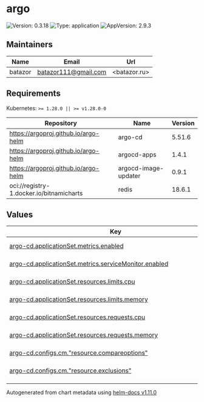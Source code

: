 # argo

![Version: 0.3.18](https://img.shields.io/badge/Version-0.3.18-informational?style=flat-square) ![Type: application](https://img.shields.io/badge/Type-application-informational?style=flat-square) ![AppVersion: 2.9.3](https://img.shields.io/badge/AppVersion-2.9.3-informational?style=flat-square)

## Maintainers

| Name | Email | Url |
| ---- | ------ | --- |
| batazor | <batazor111@gmail.com> | <batazor.ru> |

## Requirements

Kubernetes: `>= 1.28.0 || >= v1.28.0-0`

| Repository | Name | Version |
|------------|------|---------|
| https://argoproj.github.io/argo-helm | argo-cd | 5.51.6 |
| https://argoproj.github.io/argo-helm | argocd-apps | 1.4.1 |
| https://argoproj.github.io/argo-helm | argocd-image-updater | 0.9.1 |
| oci://registry-1.docker.io/bitnamicharts | redis | 18.6.1 |

## Values

<table height="400px" >
	<thead>
		<th>Key</th>
		<th>Type</th>
		<th>Default</th>
		<th>Description</th>
	</thead>
	<tbody>
		<tr>
			<td id="argo-cd--applicationSet--metrics--enabled"><a href="./values.yaml#L275">argo-cd.applicationSet.metrics.enabled</a></td>
			<td>
bool
</td>
			<td>
				<div style="max-width: 300px;">
<pre lang="json">
true
</pre>
</div>
			</td>
			<td></td>
		</tr>
		<tr>
			<td id="argo-cd--applicationSet--metrics--serviceMonitor--enabled"><a href="./values.yaml#L277">argo-cd.applicationSet.metrics.serviceMonitor.enabled</a></td>
			<td>
bool
</td>
			<td>
				<div style="max-width: 300px;">
<pre lang="json">
true
</pre>
</div>
			</td>
			<td></td>
		</tr>
		<tr>
			<td id="argo-cd--applicationSet--resources--limits--cpu"><a href="./values.yaml#L268">argo-cd.applicationSet.resources.limits.cpu</a></td>
			<td>
string
</td>
			<td>
				<div style="max-width: 300px;">
<pre lang="json">
"300m"
</pre>
</div>
			</td>
			<td></td>
		</tr>
		<tr>
			<td id="argo-cd--applicationSet--resources--limits--memory"><a href="./values.yaml#L269">argo-cd.applicationSet.resources.limits.memory</a></td>
			<td>
string
</td>
			<td>
				<div style="max-width: 300px;">
<pre lang="json">
"512Mi"
</pre>
</div>
			</td>
			<td></td>
		</tr>
		<tr>
			<td id="argo-cd--applicationSet--resources--requests--cpu"><a href="./values.yaml#L271">argo-cd.applicationSet.resources.requests.cpu</a></td>
			<td>
string
</td>
			<td>
				<div style="max-width: 300px;">
<pre lang="json">
"150m"
</pre>
</div>
			</td>
			<td></td>
		</tr>
		<tr>
			<td id="argo-cd--applicationSet--resources--requests--memory"><a href="./values.yaml#L272">argo-cd.applicationSet.resources.requests.memory</a></td>
			<td>
string
</td>
			<td>
				<div style="max-width: 300px;">
<pre lang="json">
"128Mi"
</pre>
</div>
			</td>
			<td></td>
		</tr>
		<tr>
			<td id="argo-cd--configs--cm--"resource--compareoptions""><a href="./values.yaml#L282">argo-cd.configs.cm."resource.compareoptions"</a></td>
			<td>
string
</td>
			<td>
				<div style="max-width: 300px;">
<pre lang="json">
"# disables status field diffing in specified resource types\n# ignoreAggregatedRoles: true\n"
</pre>
</div>
			</td>
			<td></td>
		</tr>
		<tr>
			<td id="argo-cd--configs--cm--"resource--exclusions""><a href="./values.yaml#L286">argo-cd.configs.cm."resource.exclusions"</a></td>
			<td>
string
</td>
			<td>
				<div style="max-width: 300px;">
<pre lang="json">
"- apiGroups:\n    - cilium.io\n  kinds:\n    - CiliumIdentity\n  clusters:\n    - \"*\"\n"
</pre>
</div>
			</td>
			<td></td>
		</tr>
		<tr>
			<td id="argo-cd--configs--params--"otlp--address""><a href="./values.yaml#L301">argo-cd.configs.params."otlp.address"</a></td>
			<td>
string
</td>
			<td>
				<div style="max-width: 300px;">
<pre lang="json">
"grafana-tempo.grafana:4317"
</pre>
</div>
			</td>
			<td></td>
		</tr>
		<tr>
			<td id="argo-cd--configs--repositories--shortlink--name"><a href="./values.yaml#L297">argo-cd.configs.repositories.shortlink.name</a></td>
			<td>
string
</td>
			<td>
				<div style="max-width: 300px;">
<pre lang="json">
"shortlink"
</pre>
</div>
			</td>
			<td></td>
		</tr>
		<tr>
			<td id="argo-cd--configs--repositories--shortlink--type"><a href="./values.yaml#L298">argo-cd.configs.repositories.shortlink.type</a></td>
			<td>
string
</td>
			<td>
				<div style="max-width: 300px;">
<pre lang="json">
"git"
</pre>
</div>
			</td>
			<td></td>
		</tr>
		<tr>
			<td id="argo-cd--configs--repositories--shortlink--url"><a href="./values.yaml#L296">argo-cd.configs.repositories.shortlink.url</a></td>
			<td>
string
</td>
			<td>
				<div style="max-width: 300px;">
<pre lang="json">
"https://github.com/shortlink-org/shortlink"
</pre>
</div>
			</td>
			<td></td>
		</tr>
		<tr>
			<td id="argo-cd--controller--metrics--applicationLabels--enabled"><a href="./values.yaml#L33">argo-cd.controller.metrics.applicationLabels.enabled</a></td>
			<td>
bool
</td>
			<td>
				<div style="max-width: 300px;">
<pre lang="json">
true
</pre>
</div>
			</td>
			<td></td>
		</tr>
		<tr>
			<td id="argo-cd--controller--metrics--enabled"><a href="./values.yaml#L31">argo-cd.controller.metrics.enabled</a></td>
			<td>
bool
</td>
			<td>
				<div style="max-width: 300px;">
<pre lang="json">
true
</pre>
</div>
			</td>
			<td></td>
		</tr>
		<tr>
			<td id="argo-cd--controller--metrics--serviceMonitor--enabled"><a href="./values.yaml#L35">argo-cd.controller.metrics.serviceMonitor.enabled</a></td>
			<td>
bool
</td>
			<td>
				<div style="max-width: 300px;">
<pre lang="json">
true
</pre>
</div>
			</td>
			<td></td>
		</tr>
		<tr>
			<td id="argo-cd--controller--replicas"><a href="./values.yaml#L20">argo-cd.controller.replicas</a></td>
			<td>
int
</td>
			<td>
				<div style="max-width: 300px;">
<pre lang="json">
1
</pre>
</div>
			</td>
			<td></td>
		</tr>
		<tr>
			<td id="argo-cd--controller--resources--limits--cpu"><a href="./values.yaml#L24">argo-cd.controller.resources.limits.cpu</a></td>
			<td>
string
</td>
			<td>
				<div style="max-width: 300px;">
<pre lang="json">
"1000m"
</pre>
</div>
			</td>
			<td></td>
		</tr>
		<tr>
			<td id="argo-cd--controller--resources--limits--memory"><a href="./values.yaml#L25">argo-cd.controller.resources.limits.memory</a></td>
			<td>
string
</td>
			<td>
				<div style="max-width: 300px;">
<pre lang="json">
"2Gi"
</pre>
</div>
			</td>
			<td></td>
		</tr>
		<tr>
			<td id="argo-cd--controller--resources--requests--cpu"><a href="./values.yaml#L27">argo-cd.controller.resources.requests.cpu</a></td>
			<td>
string
</td>
			<td>
				<div style="max-width: 300px;">
<pre lang="json">
"500m"
</pre>
</div>
			</td>
			<td></td>
		</tr>
		<tr>
			<td id="argo-cd--controller--resources--requests--memory"><a href="./values.yaml#L28">argo-cd.controller.resources.requests.memory</a></td>
			<td>
string
</td>
			<td>
				<div style="max-width: 300px;">
<pre lang="json">
"1Gi"
</pre>
</div>
			</td>
			<td></td>
		</tr>
		<tr>
			<td id="argo-cd--controller--rules--enabled"><a href="./values.yaml#L38">argo-cd.controller.rules.enabled</a></td>
			<td>
bool
</td>
			<td>
				<div style="max-width: 300px;">
<pre lang="json">
true
</pre>
</div>
			</td>
			<td></td>
		</tr>
		<tr>
			<td id="argo-cd--controller--rules--spec[0]--alert"><a href="./values.yaml#L40">argo-cd.controller.rules.spec[0].alert</a></td>
			<td>
string
</td>
			<td>
				<div style="max-width: 300px;">
<pre lang="json">
"ArgoAppMissing"
</pre>
</div>
			</td>
			<td></td>
		</tr>
		<tr>
			<td id="argo-cd--controller--rules--spec[0]--annotations--description"><a href="./values.yaml#L48">argo-cd.controller.rules.spec[0].annotations.description</a></td>
			<td>
string
</td>
			<td>
				<div style="max-width: 300px;">
<pre lang="json">
"Argo CD has not reported any applications data for the past 15 minutes which means that it must be down or not functioning properly.  This needs to be resolved for this cloud to continue to maintain state.\n"
</pre>
</div>
			</td>
			<td></td>
		</tr>
		<tr>
			<td id="argo-cd--controller--rules--spec[0]--annotations--summary"><a href="./values.yaml#L47">argo-cd.controller.rules.spec[0].annotations.summary</a></td>
			<td>
string
</td>
			<td>
				<div style="max-width: 300px;">
<pre lang="json">
"[Argo CD] No reported applications"
</pre>
</div>
			</td>
			<td></td>
		</tr>
		<tr>
			<td id="argo-cd--controller--rules--spec[0]--expr"><a href="./values.yaml#L41">argo-cd.controller.rules.spec[0].expr</a></td>
			<td>
string
</td>
			<td>
				<div style="max-width: 300px;">
<pre lang="json">
"absent(argocd_app_info)\n"
</pre>
</div>
			</td>
			<td></td>
		</tr>
		<tr>
			<td id="argo-cd--controller--rules--spec[0]--for"><a href="./values.yaml#L43">argo-cd.controller.rules.spec[0].for</a></td>
			<td>
string
</td>
			<td>
				<div style="max-width: 300px;">
<pre lang="json">
"15m"
</pre>
</div>
			</td>
			<td></td>
		</tr>
		<tr>
			<td id="argo-cd--controller--rules--spec[0]--labels--severity"><a href="./values.yaml#L45">argo-cd.controller.rules.spec[0].labels.severity</a></td>
			<td>
string
</td>
			<td>
				<div style="max-width: 300px;">
<pre lang="json">
"critical"
</pre>
</div>
			</td>
			<td></td>
		</tr>
		<tr>
			<td id="argo-cd--controller--rules--spec[1]--alert"><a href="./values.yaml#L52">argo-cd.controller.rules.spec[1].alert</a></td>
			<td>
string
</td>
			<td>
				<div style="max-width: 300px;">
<pre lang="json">
"ArgoAppNotSynced"
</pre>
</div>
			</td>
			<td></td>
		</tr>
		<tr>
			<td id="argo-cd--controller--rules--spec[1]--annotations--description"><a href="./values.yaml#L60">argo-cd.controller.rules.spec[1].annotations.description</a></td>
			<td>
string
</td>
			<td>
				<div style="max-width: 300px;">
<pre lang="json">
"The application [{{`{{$labels.name}}`}} has not been synchronized for over\n 12 hours which means that the state of this cloud has drifted away from the\n state inside Git.\n"
</pre>
</div>
			</td>
			<td></td>
		</tr>
		<tr>
			<td id="argo-cd--controller--rules--spec[1]--annotations--summary"><a href="./values.yaml#L59">argo-cd.controller.rules.spec[1].annotations.summary</a></td>
			<td>
string
</td>
			<td>
				<div style="max-width: 300px;">
<pre lang="json">
"[{{`{{$labels.name}}`}}] Application not synchronized"
</pre>
</div>
			</td>
			<td></td>
		</tr>
		<tr>
			<td id="argo-cd--controller--rules--spec[1]--expr"><a href="./values.yaml#L53">argo-cd.controller.rules.spec[1].expr</a></td>
			<td>
string
</td>
			<td>
				<div style="max-width: 300px;">
<pre lang="json">
"argocd_app_info{sync_status!=\"Synced\"} == 1\n"
</pre>
</div>
			</td>
			<td></td>
		</tr>
		<tr>
			<td id="argo-cd--controller--rules--spec[1]--for"><a href="./values.yaml#L55">argo-cd.controller.rules.spec[1].for</a></td>
			<td>
string
</td>
			<td>
				<div style="max-width: 300px;">
<pre lang="json">
"12h"
</pre>
</div>
			</td>
			<td></td>
		</tr>
		<tr>
			<td id="argo-cd--controller--rules--spec[1]--labels--severity"><a href="./values.yaml#L57">argo-cd.controller.rules.spec[1].labels.severity</a></td>
			<td>
string
</td>
			<td>
				<div style="max-width: 300px;">
<pre lang="json">
"warning"
</pre>
</div>
			</td>
			<td></td>
		</tr>
		<tr>
			<td id="argo-cd--dex--enabled"><a href="./values.yaml#L66">argo-cd.dex.enabled</a></td>
			<td>
bool
</td>
			<td>
				<div style="max-width: 300px;">
<pre lang="json">
true
</pre>
</div>
			</td>
			<td></td>
		</tr>
		<tr>
			<td id="argo-cd--dex--env[0]--name"><a href="./values.yaml#L72">argo-cd.dex.env[0].name</a></td>
			<td>
string
</td>
			<td>
				<div style="max-width: 300px;">
<pre lang="json">
"ARGO_WORKFLOWS_SSO_CLIENT_SECRET"
</pre>
</div>
			</td>
			<td></td>
		</tr>
		<tr>
			<td id="argo-cd--dex--env[0]--valueFrom--secretKeyRef--key"><a href="./values.yaml#L76">argo-cd.dex.env[0].valueFrom.secretKeyRef.key</a></td>
			<td>
string
</td>
			<td>
				<div style="max-width: 300px;">
<pre lang="json">
"client-secret"
</pre>
</div>
			</td>
			<td></td>
		</tr>
		<tr>
			<td id="argo-cd--dex--env[0]--valueFrom--secretKeyRef--name"><a href="./values.yaml#L75">argo-cd.dex.env[0].valueFrom.secretKeyRef.name</a></td>
			<td>
string
</td>
			<td>
				<div style="max-width: 300px;">
<pre lang="json">
"argo-workflows-sso"
</pre>
</div>
			</td>
			<td></td>
		</tr>
		<tr>
			<td id="argo-cd--dex--image--tag"><a href="./values.yaml#L69">argo-cd.dex.image.tag</a></td>
			<td>
string
</td>
			<td>
				<div style="max-width: 300px;">
<pre lang="json">
"latest-alpine"
</pre>
</div>
			</td>
			<td></td>
		</tr>
		<tr>
			<td id="argo-cd--dex--metrics--enabled"><a href="./values.yaml#L87">argo-cd.dex.metrics.enabled</a></td>
			<td>
bool
</td>
			<td>
				<div style="max-width: 300px;">
<pre lang="json">
true
</pre>
</div>
			</td>
			<td></td>
		</tr>
		<tr>
			<td id="argo-cd--dex--metrics--serviceMonitor--additionalLabels--release"><a href="./values.yaml#L91">argo-cd.dex.metrics.serviceMonitor.additionalLabels.release</a></td>
			<td>
string
</td>
			<td>
				<div style="max-width: 300px;">
<pre lang="json">
"prometheus-operator"
</pre>
</div>
			</td>
			<td></td>
		</tr>
		<tr>
			<td id="argo-cd--dex--metrics--serviceMonitor--enabled"><a href="./values.yaml#L89">argo-cd.dex.metrics.serviceMonitor.enabled</a></td>
			<td>
bool
</td>
			<td>
				<div style="max-width: 300px;">
<pre lang="json">
true
</pre>
</div>
			</td>
			<td></td>
		</tr>
		<tr>
			<td id="argo-cd--dex--resources--limits--cpu"><a href="./values.yaml#L80">argo-cd.dex.resources.limits.cpu</a></td>
			<td>
string
</td>
			<td>
				<div style="max-width: 300px;">
<pre lang="json">
"300m"
</pre>
</div>
			</td>
			<td></td>
		</tr>
		<tr>
			<td id="argo-cd--dex--resources--limits--memory"><a href="./values.yaml#L81">argo-cd.dex.resources.limits.memory</a></td>
			<td>
string
</td>
			<td>
				<div style="max-width: 300px;">
<pre lang="json">
"128Mi"
</pre>
</div>
			</td>
			<td></td>
		</tr>
		<tr>
			<td id="argo-cd--dex--resources--requests--cpu"><a href="./values.yaml#L83">argo-cd.dex.resources.requests.cpu</a></td>
			<td>
string
</td>
			<td>
				<div style="max-width: 300px;">
<pre lang="json">
"15m"
</pre>
</div>
			</td>
			<td></td>
		</tr>
		<tr>
			<td id="argo-cd--dex--resources--requests--memory"><a href="./values.yaml#L84">argo-cd.dex.resources.requests.memory</a></td>
			<td>
string
</td>
			<td>
				<div style="max-width: 300px;">
<pre lang="json">
"32Mi"
</pre>
</div>
			</td>
			<td></td>
		</tr>
		<tr>
			<td id="argo-cd--enabled"><a href="./values.yaml#L7">argo-cd.enabled</a></td>
			<td>
bool
</td>
			<td>
				<div style="max-width: 300px;">
<pre lang="json">
true
</pre>
</div>
			</td>
			<td></td>
		</tr>
		<tr>
			<td id="argo-cd--externalRedis--host"><a href="./values.yaml#L97">argo-cd.externalRedis.host</a></td>
			<td>
string
</td>
			<td>
				<div style="max-width: 300px;">
<pre lang="json">
"redis-master.argocd"
</pre>
</div>
			</td>
			<td></td>
		</tr>
		<tr>
			<td id="argo-cd--fullnameOverride"><a href="./values.yaml#L9">argo-cd.fullnameOverride</a></td>
			<td>
string
</td>
			<td>
				<div style="max-width: 300px;">
<pre lang="json">
"argocd"
</pre>
</div>
			</td>
			<td></td>
		</tr>
		<tr>
			<td id="argo-cd--global--image--tag"><a href="./values.yaml#L13">argo-cd.global.image.tag</a></td>
			<td>
string
</td>
			<td>
				<div style="max-width: 300px;">
<pre lang="json">
"v2.10.0-rc1"
</pre>
</div>
			</td>
			<td></td>
		</tr>
		<tr>
			<td id="argo-cd--global--logging--format"><a href="./values.yaml#L16">argo-cd.global.logging.format</a></td>
			<td>
string
</td>
			<td>
				<div style="max-width: 300px;">
<pre lang="json">
"json"
</pre>
</div>
			</td>
			<td></td>
		</tr>
		<tr>
			<td id="argo-cd--global--logging--level"><a href="./values.yaml#L17">argo-cd.global.logging.level</a></td>
			<td>
string
</td>
			<td>
				<div style="max-width: 300px;">
<pre lang="json">
"warn"
</pre>
</div>
			</td>
			<td></td>
		</tr>
		<tr>
			<td id="argo-cd--notifications--metrics--enabled"><a href="./values.yaml#L313">argo-cd.notifications.metrics.enabled</a></td>
			<td>
bool
</td>
			<td>
				<div style="max-width: 300px;">
<pre lang="json">
true
</pre>
</div>
			</td>
			<td></td>
		</tr>
		<tr>
			<td id="argo-cd--notifications--metrics--serviceMonitor--enabled"><a href="./values.yaml#L315">argo-cd.notifications.metrics.serviceMonitor.enabled</a></td>
			<td>
bool
</td>
			<td>
				<div style="max-width: 300px;">
<pre lang="json">
true
</pre>
</div>
			</td>
			<td></td>
		</tr>
		<tr>
			<td id="argo-cd--notifications--resources--limits--cpu"><a href="./values.yaml#L306">argo-cd.notifications.resources.limits.cpu</a></td>
			<td>
string
</td>
			<td>
				<div style="max-width: 300px;">
<pre lang="json">
"300m"
</pre>
</div>
			</td>
			<td></td>
		</tr>
		<tr>
			<td id="argo-cd--notifications--resources--limits--memory"><a href="./values.yaml#L307">argo-cd.notifications.resources.limits.memory</a></td>
			<td>
string
</td>
			<td>
				<div style="max-width: 300px;">
<pre lang="json">
"256Mi"
</pre>
</div>
			</td>
			<td></td>
		</tr>
		<tr>
			<td id="argo-cd--notifications--resources--requests--cpu"><a href="./values.yaml#L309">argo-cd.notifications.resources.requests.cpu</a></td>
			<td>
string
</td>
			<td>
				<div style="max-width: 300px;">
<pre lang="json">
"15m"
</pre>
</div>
			</td>
			<td></td>
		</tr>
		<tr>
			<td id="argo-cd--notifications--resources--requests--memory"><a href="./values.yaml#L310">argo-cd.notifications.resources.requests.memory</a></td>
			<td>
string
</td>
			<td>
				<div style="max-width: 300px;">
<pre lang="json">
"64Mi"
</pre>
</div>
			</td>
			<td></td>
		</tr>
		<tr>
			<td id="argo-cd--redis--enabled"><a href="./values.yaml#L94">argo-cd.redis.enabled</a></td>
			<td>
bool
</td>
			<td>
				<div style="max-width: 300px;">
<pre lang="json">
false
</pre>
</div>
			</td>
			<td></td>
		</tr>
		<tr>
			<td id="argo-cd--repoServer--env[0]--name"><a href="./values.yaml#L183">argo-cd.repoServer.env[0].name</a></td>
			<td>
string
</td>
			<td>
				<div style="max-width: 300px;">
<pre lang="json">
"HELM_PLUGINS"
</pre>
</div>
			</td>
			<td></td>
		</tr>
		<tr>
			<td id="argo-cd--repoServer--env[0]--value"><a href="./values.yaml#L184">argo-cd.repoServer.env[0].value</a></td>
			<td>
string
</td>
			<td>
				<div style="max-width: 300px;">
<pre lang="json">
"/custom-tools/helm-plugins/"
</pre>
</div>
			</td>
			<td></td>
		</tr>
		<tr>
			<td id="argo-cd--repoServer--env[1]--name"><a href="./values.yaml#L185">argo-cd.repoServer.env[1].name</a></td>
			<td>
string
</td>
			<td>
				<div style="max-width: 300px;">
<pre lang="json">
"HELM_SECRETS_SOPS_PATH"
</pre>
</div>
			</td>
			<td></td>
		</tr>
		<tr>
			<td id="argo-cd--repoServer--env[1]--value"><a href="./values.yaml#L186">argo-cd.repoServer.env[1].value</a></td>
			<td>
string
</td>
			<td>
				<div style="max-width: 300px;">
<pre lang="json">
"/custom-tools/sops"
</pre>
</div>
			</td>
			<td></td>
		</tr>
		<tr>
			<td id="argo-cd--repoServer--env[2]--name"><a href="./values.yaml#L187">argo-cd.repoServer.env[2].name</a></td>
			<td>
string
</td>
			<td>
				<div style="max-width: 300px;">
<pre lang="json">
"HELM_SECRETS_VALS_PATH"
</pre>
</div>
			</td>
			<td></td>
		</tr>
		<tr>
			<td id="argo-cd--repoServer--env[2]--value"><a href="./values.yaml#L188">argo-cd.repoServer.env[2].value</a></td>
			<td>
string
</td>
			<td>
				<div style="max-width: 300px;">
<pre lang="json">
"/custom-tools/vals"
</pre>
</div>
			</td>
			<td></td>
		</tr>
		<tr>
			<td id="argo-cd--repoServer--env[3]--name"><a href="./values.yaml#L189">argo-cd.repoServer.env[3].name</a></td>
			<td>
string
</td>
			<td>
				<div style="max-width: 300px;">
<pre lang="json">
"HELM_SECRETS_KUBECTL_PATH"
</pre>
</div>
			</td>
			<td></td>
		</tr>
		<tr>
			<td id="argo-cd--repoServer--env[3]--value"><a href="./values.yaml#L190">argo-cd.repoServer.env[3].value</a></td>
			<td>
string
</td>
			<td>
				<div style="max-width: 300px;">
<pre lang="json">
"/custom-tools/kubectl"
</pre>
</div>
			</td>
			<td></td>
		</tr>
		<tr>
			<td id="argo-cd--repoServer--env[4]--name"><a href="./values.yaml#L191">argo-cd.repoServer.env[4].name</a></td>
			<td>
string
</td>
			<td>
				<div style="max-width: 300px;">
<pre lang="json">
"HELM_SECRETS_CURL_PATH"
</pre>
</div>
			</td>
			<td></td>
		</tr>
		<tr>
			<td id="argo-cd--repoServer--env[4]--value"><a href="./values.yaml#L192">argo-cd.repoServer.env[4].value</a></td>
			<td>
string
</td>
			<td>
				<div style="max-width: 300px;">
<pre lang="json">
"/custom-tools/curl"
</pre>
</div>
			</td>
			<td></td>
		</tr>
		<tr>
			<td id="argo-cd--repoServer--env[5]--name"><a href="./values.yaml#L194">argo-cd.repoServer.env[5].name</a></td>
			<td>
string
</td>
			<td>
				<div style="max-width: 300px;">
<pre lang="json">
"HELM_SECRETS_VALUES_ALLOW_SYMLINKS"
</pre>
</div>
			</td>
			<td></td>
		</tr>
		<tr>
			<td id="argo-cd--repoServer--env[5]--value"><a href="./values.yaml#L195">argo-cd.repoServer.env[5].value</a></td>
			<td>
string
</td>
			<td>
				<div style="max-width: 300px;">
<pre lang="json">
"false"
</pre>
</div>
			</td>
			<td></td>
		</tr>
		<tr>
			<td id="argo-cd--repoServer--env[6]--name"><a href="./values.yaml#L196">argo-cd.repoServer.env[6].name</a></td>
			<td>
string
</td>
			<td>
				<div style="max-width: 300px;">
<pre lang="json">
"HELM_SECRETS_VALUES_ALLOW_ABSOLUTE_PATH"
</pre>
</div>
			</td>
			<td></td>
		</tr>
		<tr>
			<td id="argo-cd--repoServer--env[6]--value"><a href="./values.yaml#L197">argo-cd.repoServer.env[6].value</a></td>
			<td>
string
</td>
			<td>
				<div style="max-width: 300px;">
<pre lang="json">
"false"
</pre>
</div>
			</td>
			<td></td>
		</tr>
		<tr>
			<td id="argo-cd--repoServer--env[7]--name"><a href="./values.yaml#L198">argo-cd.repoServer.env[7].name</a></td>
			<td>
string
</td>
			<td>
				<div style="max-width: 300px;">
<pre lang="json">
"HELM_SECRETS_VALUES_ALLOW_PATH_TRAVERSAL"
</pre>
</div>
			</td>
			<td></td>
		</tr>
		<tr>
			<td id="argo-cd--repoServer--env[7]--value"><a href="./values.yaml#L199">argo-cd.repoServer.env[7].value</a></td>
			<td>
string
</td>
			<td>
				<div style="max-width: 300px;">
<pre lang="json">
"false"
</pre>
</div>
			</td>
			<td></td>
		</tr>
		<tr>
			<td id="argo-cd--repoServer--initContainers[0]--args[0]"><a href="./values.yaml#L248">argo-cd.repoServer.initContainers[0].args[0]</a></td>
			<td>
string
</td>
			<td>
				<div style="max-width: 300px;">
<pre lang="json">
"mkdir -p /custom-tools/helm-plugins\nwget -qO- https://github.com/jkroepke/helm-secrets/releases/download/v${HELM_SECRETS_VERSION}/helm-secrets.tar.gz | tar -C /custom-tools/helm-plugins -xzf-;\n\nwget -qO /custom-tools/sops https://github.com/mozilla/sops/releases/download/v${SOPS_VERSION}/sops-v${SOPS_VERSION}.linux.amd64\nwget -qO /custom-tools/kubectl https://dl.k8s.io/release/v${KUBECTL_VERSION}/bin/linux/amd64/kubectl\n\nwget -qO- https://github.com/variantdev/vals/releases/download/v${VALS_VERSION}/vals_${VALS_VERSION}_linux_amd64.tar.gz | tar -xzf- -C /custom-tools/ vals;\n\n# helm secrets wrapper mode installation (optional)\n# RUN printf '#!/usr/bin/env sh\\nexec %s secrets \"$@\"' \"${HELM_SECRETS_HELM_PATH}\" \u003e\"/usr/local/sbin/helm\" \u0026\u0026 chmod +x \"/custom-tools/helm\"\n\nchmod +x /custom-tools/*\n"
</pre>
</div>
			</td>
			<td></td>
		</tr>
		<tr>
			<td id="argo-cd--repoServer--initContainers[0]--command[0]"><a href="./values.yaml#L237">argo-cd.repoServer.initContainers[0].command[0]</a></td>
			<td>
string
</td>
			<td>
				<div style="max-width: 300px;">
<pre lang="json">
"sh"
</pre>
</div>
			</td>
			<td></td>
		</tr>
		<tr>
			<td id="argo-cd--repoServer--initContainers[0]--command[1]"><a href="./values.yaml#L237">argo-cd.repoServer.initContainers[0].command[1]</a></td>
			<td>
string
</td>
			<td>
				<div style="max-width: 300px;">
<pre lang="json">
"-ec"
</pre>
</div>
			</td>
			<td></td>
		</tr>
		<tr>
			<td id="argo-cd--repoServer--initContainers[0]--env[0]--name"><a href="./values.yaml#L239">argo-cd.repoServer.initContainers[0].env[0].name</a></td>
			<td>
string
</td>
			<td>
				<div style="max-width: 300px;">
<pre lang="json">
"HELM_SECRETS_VERSION"
</pre>
</div>
			</td>
			<td></td>
		</tr>
		<tr>
			<td id="argo-cd--repoServer--initContainers[0]--env[0]--value"><a href="./values.yaml#L240">argo-cd.repoServer.initContainers[0].env[0].value</a></td>
			<td>
string
</td>
			<td>
				<div style="max-width: 300px;">
<pre lang="json">
"4.5.1"
</pre>
</div>
			</td>
			<td></td>
		</tr>
		<tr>
			<td id="argo-cd--repoServer--initContainers[0]--env[1]--name"><a href="./values.yaml#L241">argo-cd.repoServer.initContainers[0].env[1].name</a></td>
			<td>
string
</td>
			<td>
				<div style="max-width: 300px;">
<pre lang="json">
"KUBECTL_VERSION"
</pre>
</div>
			</td>
			<td></td>
		</tr>
		<tr>
			<td id="argo-cd--repoServer--initContainers[0]--env[1]--value"><a href="./values.yaml#L242">argo-cd.repoServer.initContainers[0].env[1].value</a></td>
			<td>
string
</td>
			<td>
				<div style="max-width: 300px;">
<pre lang="json">
"1.29.0"
</pre>
</div>
			</td>
			<td></td>
		</tr>
		<tr>
			<td id="argo-cd--repoServer--initContainers[0]--env[2]--name"><a href="./values.yaml#L243">argo-cd.repoServer.initContainers[0].env[2].name</a></td>
			<td>
string
</td>
			<td>
				<div style="max-width: 300px;">
<pre lang="json">
"VALS_VERSION"
</pre>
</div>
			</td>
			<td></td>
		</tr>
		<tr>
			<td id="argo-cd--repoServer--initContainers[0]--env[2]--value"><a href="./values.yaml#L244">argo-cd.repoServer.initContainers[0].env[2].value</a></td>
			<td>
string
</td>
			<td>
				<div style="max-width: 300px;">
<pre lang="json">
"0.30.0"
</pre>
</div>
			</td>
			<td></td>
		</tr>
		<tr>
			<td id="argo-cd--repoServer--initContainers[0]--env[3]--name"><a href="./values.yaml#L245">argo-cd.repoServer.initContainers[0].env[3].name</a></td>
			<td>
string
</td>
			<td>
				<div style="max-width: 300px;">
<pre lang="json">
"SOPS_VERSION"
</pre>
</div>
			</td>
			<td></td>
		</tr>
		<tr>
			<td id="argo-cd--repoServer--initContainers[0]--env[3]--value"><a href="./values.yaml#L246">argo-cd.repoServer.initContainers[0].env[3].value</a></td>
			<td>
string
</td>
			<td>
				<div style="max-width: 300px;">
<pre lang="json">
"3.8.1"
</pre>
</div>
			</td>
			<td></td>
		</tr>
		<tr>
			<td id="argo-cd--repoServer--initContainers[0]--image"><a href="./values.yaml#L236">argo-cd.repoServer.initContainers[0].image</a></td>
			<td>
string
</td>
			<td>
				<div style="max-width: 300px;">
<pre lang="json">
"alpine:latest"
</pre>
</div>
			</td>
			<td></td>
		</tr>
		<tr>
			<td id="argo-cd--repoServer--initContainers[0]--name"><a href="./values.yaml#L235">argo-cd.repoServer.initContainers[0].name</a></td>
			<td>
string
</td>
			<td>
				<div style="max-width: 300px;">
<pre lang="json">
"download-tools"
</pre>
</div>
			</td>
			<td></td>
		</tr>
		<tr>
			<td id="argo-cd--repoServer--initContainers[0]--volumeMounts[0]--mountPath"><a href="./values.yaml#L262">argo-cd.repoServer.initContainers[0].volumeMounts[0].mountPath</a></td>
			<td>
string
</td>
			<td>
				<div style="max-width: 300px;">
<pre lang="json">
"/custom-tools"
</pre>
</div>
			</td>
			<td></td>
		</tr>
		<tr>
			<td id="argo-cd--repoServer--initContainers[0]--volumeMounts[0]--name"><a href="./values.yaml#L263">argo-cd.repoServer.initContainers[0].volumeMounts[0].name</a></td>
			<td>
string
</td>
			<td>
				<div style="max-width: 300px;">
<pre lang="json">
"custom-tools"
</pre>
</div>
			</td>
			<td></td>
		</tr>
		<tr>
			<td id="argo-cd--repoServer--metrics--enabled"><a href="./values.yaml#L205">argo-cd.repoServer.metrics.enabled</a></td>
			<td>
bool
</td>
			<td>
				<div style="max-width: 300px;">
<pre lang="json">
true
</pre>
</div>
			</td>
			<td></td>
		</tr>
		<tr>
			<td id="argo-cd--repoServer--metrics--serviceMonitor--enabled"><a href="./values.yaml#L207">argo-cd.repoServer.metrics.serviceMonitor.enabled</a></td>
			<td>
bool
</td>
			<td>
				<div style="max-width: 300px;">
<pre lang="json">
true
</pre>
</div>
			</td>
			<td></td>
		</tr>
		<tr>
			<td id="argo-cd--repoServer--rbac[0]--apiGroups[0]"><a href="./values.yaml#L170">argo-cd.repoServer.rbac[0].apiGroups[0]</a></td>
			<td>
string
</td>
			<td>
				<div style="max-width: 300px;">
<pre lang="json">
""
</pre>
</div>
			</td>
			<td></td>
		</tr>
		<tr>
			<td id="argo-cd--repoServer--rbac[0]--resources[0]"><a href="./values.yaml#L172">argo-cd.repoServer.rbac[0].resources[0]</a></td>
			<td>
string
</td>
			<td>
				<div style="max-width: 300px;">
<pre lang="json">
"secrets"
</pre>
</div>
			</td>
			<td></td>
		</tr>
		<tr>
			<td id="argo-cd--repoServer--rbac[0]--verbs[0]"><a href="./values.yaml#L174">argo-cd.repoServer.rbac[0].verbs[0]</a></td>
			<td>
string
</td>
			<td>
				<div style="max-width: 300px;">
<pre lang="json">
"get"
</pre>
</div>
			</td>
			<td></td>
		</tr>
		<tr>
			<td id="argo-cd--repoServer--rbac[1]--apiGroups[0]"><a href="./values.yaml#L176">argo-cd.repoServer.rbac[1].apiGroups[0]</a></td>
			<td>
string
</td>
			<td>
				<div style="max-width: 300px;">
<pre lang="json">
""
</pre>
</div>
			</td>
			<td></td>
		</tr>
		<tr>
			<td id="argo-cd--repoServer--rbac[1]--resources[0]"><a href="./values.yaml#L178">argo-cd.repoServer.rbac[1].resources[0]</a></td>
			<td>
string
</td>
			<td>
				<div style="max-width: 300px;">
<pre lang="json">
"pods/exec"
</pre>
</div>
			</td>
			<td></td>
		</tr>
		<tr>
			<td id="argo-cd--repoServer--rbac[1]--verbs[0]"><a href="./values.yaml#L180">argo-cd.repoServer.rbac[1].verbs[0]</a></td>
			<td>
string
</td>
			<td>
				<div style="max-width: 300px;">
<pre lang="json">
"create"
</pre>
</div>
			</td>
			<td></td>
		</tr>
		<tr>
			<td id="argo-cd--repoServer--serviceAccount--create"><a href="./values.yaml#L165">argo-cd.repoServer.serviceAccount.create</a></td>
			<td>
bool
</td>
			<td>
				<div style="max-width: 300px;">
<pre lang="json">
true
</pre>
</div>
			</td>
			<td></td>
		</tr>
		<tr>
			<td id="argo-cd--repoServer--serviceAccount--name"><a href="./values.yaml#L166">argo-cd.repoServer.serviceAccount.name</a></td>
			<td>
string
</td>
			<td>
				<div style="max-width: 300px;">
<pre lang="json">
"argocd-repo-server"
</pre>
</div>
			</td>
			<td></td>
		</tr>
		<tr>
			<td id="argo-cd--repoServer--volumeMounts[0]--mountPath"><a href="./values.yaml#L217">argo-cd.repoServer.volumeMounts[0].mountPath</a></td>
			<td>
string
</td>
			<td>
				<div style="max-width: 300px;">
<pre lang="json">
"/custom-tools"
</pre>
</div>
			</td>
			<td></td>
		</tr>
		<tr>
			<td id="argo-cd--repoServer--volumeMounts[0]--name"><a href="./values.yaml#L218">argo-cd.repoServer.volumeMounts[0].name</a></td>
			<td>
string
</td>
			<td>
				<div style="max-width: 300px;">
<pre lang="json">
"custom-tools"
</pre>
</div>
			</td>
			<td></td>
		</tr>
		<tr>
			<td id="argo-cd--repoServer--volumeMounts[1]--mountPath"><a href="./values.yaml#L219">argo-cd.repoServer.volumeMounts[1].mountPath</a></td>
			<td>
string
</td>
			<td>
				<div style="max-width: 300px;">
<pre lang="json">
"/sops-gpg/"
</pre>
</div>
			</td>
			<td></td>
		</tr>
		<tr>
			<td id="argo-cd--repoServer--volumeMounts[1]--name"><a href="./values.yaml#L220">argo-cd.repoServer.volumeMounts[1].name</a></td>
			<td>
string
</td>
			<td>
				<div style="max-width: 300px;">
<pre lang="json">
"sops-gpg"
</pre>
</div>
			</td>
			<td></td>
		</tr>
		<tr>
			<td id="argo-cd--repoServer--volumes[0]--emptyDir"><a href="./values.yaml#L211">argo-cd.repoServer.volumes[0].emptyDir</a></td>
			<td>
object
</td>
			<td>
				<div style="max-width: 300px;">
<pre lang="json">
{}
</pre>
</div>
			</td>
			<td></td>
		</tr>
		<tr>
			<td id="argo-cd--repoServer--volumes[0]--name"><a href="./values.yaml#L210">argo-cd.repoServer.volumes[0].name</a></td>
			<td>
string
</td>
			<td>
				<div style="max-width: 300px;">
<pre lang="json">
"custom-tools"
</pre>
</div>
			</td>
			<td></td>
		</tr>
		<tr>
			<td id="argo-cd--repoServer--volumes[1]--name"><a href="./values.yaml#L212">argo-cd.repoServer.volumes[1].name</a></td>
			<td>
string
</td>
			<td>
				<div style="max-width: 300px;">
<pre lang="json">
"sops-gpg"
</pre>
</div>
			</td>
			<td></td>
		</tr>
		<tr>
			<td id="argo-cd--repoServer--volumes[1]--secret--secretName"><a href="./values.yaml#L214">argo-cd.repoServer.volumes[1].secret.secretName</a></td>
			<td>
string
</td>
			<td>
				<div style="max-width: 300px;">
<pre lang="json">
"sops-gpg"
</pre>
</div>
			</td>
			<td></td>
		</tr>
		<tr>
			<td id="argo-cd--server--config--"controller--diff--server--side""><a href="./values.yaml#L136">argo-cd.server.config."controller.diff.server.side"</a></td>
			<td>
string
</td>
			<td>
				<div style="max-width: 300px;">
<pre lang="json">
"true"
</pre>
</div>
			</td>
			<td></td>
		</tr>
		<tr>
			<td id="argo-cd--server--config--"exec--enabled""><a href="./values.yaml#L138">argo-cd.server.config."exec.enabled"</a></td>
			<td>
string
</td>
			<td>
				<div style="max-width: 300px;">
<pre lang="json">
"true"
</pre>
</div>
			</td>
			<td></td>
		</tr>
		<tr>
			<td id="argo-cd--server--config--"helm--valuesFileSchemes""><a href="./values.yaml#L140">argo-cd.server.config."helm.valuesFileSchemes"</a></td>
			<td>
string
</td>
			<td>
				<div style="max-width: 300px;">
<pre lang="json">
"secrets+gpg-import, secrets+gpg-import-kubernetes, secrets+age-import, secrets+age-import-kubernetes, secrets,secrets+literal, https"
</pre>
</div>
			</td>
			<td></td>
		</tr>
		<tr>
			<td id="argo-cd--server--config--"statusbadge--enabled""><a href="./values.yaml#L134">argo-cd.server.config."statusbadge.enabled"</a></td>
			<td>
string
</td>
			<td>
				<div style="max-width: 300px;">
<pre lang="json">
"true"
</pre>
</div>
			</td>
			<td></td>
		</tr>
		<tr>
			<td id="argo-cd--server--config--url"><a href="./values.yaml#L132">argo-cd.server.config.url</a></td>
			<td>
string
</td>
			<td>
				<div style="max-width: 300px;">
<pre lang="json">
"https://argo.shortlink.best"
</pre>
</div>
			</td>
			<td></td>
		</tr>
		<tr>
			<td id="argo-cd--server--configAnnotations"><a href="./values.yaml#L146">argo-cd.server.configAnnotations</a></td>
			<td>
object
</td>
			<td>
				<div style="max-width: 300px;">
<pre lang="json">
{}
</pre>
</div>
			</td>
			<td></td>
		</tr>
		<tr>
			<td id="argo-cd--server--extensions--enabled"><a href="./values.yaml#L161">argo-cd.server.extensions.enabled</a></td>
			<td>
bool
</td>
			<td>
				<div style="max-width: 300px;">
<pre lang="json">
true
</pre>
</div>
			</td>
			<td></td>
		</tr>
		<tr>
			<td id="argo-cd--server--ingress--annotations--"cert-manager--io/cluster-issuer""><a href="./values.yaml#L111">argo-cd.server.ingress.annotations."cert-manager.io/cluster-issuer"</a></td>
			<td>
string
</td>
			<td>
				<div style="max-width: 300px;">
<pre lang="json">
"cert-manager-production"
</pre>
</div>
			</td>
			<td></td>
		</tr>
		<tr>
			<td id="argo-cd--server--ingress--annotations--"nginx--ingress--kubernetes--io/backend-protocol""><a href="./values.yaml#L112">argo-cd.server.ingress.annotations."nginx.ingress.kubernetes.io/backend-protocol"</a></td>
			<td>
string
</td>
			<td>
				<div style="max-width: 300px;">
<pre lang="json">
"HTTPS"
</pre>
</div>
			</td>
			<td></td>
		</tr>
		<tr>
			<td id="argo-cd--server--ingress--annotations--"nginx--ingress--kubernetes--io/configuration-snippet""><a href="./values.yaml#L113">argo-cd.server.ingress.annotations."nginx.ingress.kubernetes.io/configuration-snippet"</a></td>
			<td>
string
</td>
			<td>
				<div style="max-width: 300px;">
<pre lang="json">
"proxy_ssl_server_name on;\nproxy_ssl_name $host;"
</pre>
</div>
			</td>
			<td></td>
		</tr>
		<tr>
			<td id="argo-cd--server--ingress--annotations--"nginx--ingress--kubernetes--io/enable-opentelemetry""><a href="./values.yaml#L119">argo-cd.server.ingress.annotations."nginx.ingress.kubernetes.io/enable-opentelemetry"</a></td>
			<td>
string
</td>
			<td>
				<div style="max-width: 300px;">
<pre lang="json">
"true"
</pre>
</div>
			</td>
			<td></td>
		</tr>
		<tr>
			<td id="argo-cd--server--ingress--annotations--"nginx--ingress--kubernetes--io/enable-owasp-core-rules""><a href="./values.yaml#L118">argo-cd.server.ingress.annotations."nginx.ingress.kubernetes.io/enable-owasp-core-rules"</a></td>
			<td>
string
</td>
			<td>
				<div style="max-width: 300px;">
<pre lang="json">
"true"
</pre>
</div>
			</td>
			<td></td>
		</tr>
		<tr>
			<td id="argo-cd--server--ingress--annotations--"nginx--ingress--kubernetes--io/secure-backends""><a href="./values.yaml#L117">argo-cd.server.ingress.annotations."nginx.ingress.kubernetes.io/secure-backends"</a></td>
			<td>
string
</td>
			<td>
				<div style="max-width: 300px;">
<pre lang="json">
"true"
</pre>
</div>
			</td>
			<td></td>
		</tr>
		<tr>
			<td id="argo-cd--server--ingress--annotations--"nginx--ingress--kubernetes--io/ssl-redirect""><a href="./values.yaml#L116">argo-cd.server.ingress.annotations."nginx.ingress.kubernetes.io/ssl-redirect"</a></td>
			<td>
string
</td>
			<td>
				<div style="max-width: 300px;">
<pre lang="json">
"true"
</pre>
</div>
			</td>
			<td></td>
		</tr>
		<tr>
			<td id="argo-cd--server--ingress--enabled"><a href="./values.yaml#L106">argo-cd.server.ingress.enabled</a></td>
			<td>
bool
</td>
			<td>
				<div style="max-width: 300px;">
<pre lang="json">
true
</pre>
</div>
			</td>
			<td></td>
		</tr>
		<tr>
			<td id="argo-cd--server--ingress--hosts[0]"><a href="./values.yaml#L122">argo-cd.server.ingress.hosts[0]</a></td>
			<td>
string
</td>
			<td>
				<div style="max-width: 300px;">
<pre lang="json">
"argo.shortlink.best"
</pre>
</div>
			</td>
			<td></td>
		</tr>
		<tr>
			<td id="argo-cd--server--ingress--https"><a href="./values.yaml#L129">argo-cd.server.ingress.https</a></td>
			<td>
bool
</td>
			<td>
				<div style="max-width: 300px;">
<pre lang="json">
true
</pre>
</div>
			</td>
			<td></td>
		</tr>
		<tr>
			<td id="argo-cd--server--ingress--ingressClassName"><a href="./values.yaml#L108">argo-cd.server.ingress.ingressClassName</a></td>
			<td>
string
</td>
			<td>
				<div style="max-width: 300px;">
<pre lang="json">
"nginx"
</pre>
</div>
			</td>
			<td></td>
		</tr>
		<tr>
			<td id="argo-cd--server--ingress--tls[0]--hosts[0]"><a href="./values.yaml#L127">argo-cd.server.ingress.tls[0].hosts[0]</a></td>
			<td>
string
</td>
			<td>
				<div style="max-width: 300px;">
<pre lang="json">
"argo.shortlink.best"
</pre>
</div>
			</td>
			<td></td>
		</tr>
		<tr>
			<td id="argo-cd--server--ingress--tls[0]--secretName"><a href="./values.yaml#L125">argo-cd.server.ingress.tls[0].secretName</a></td>
			<td>
string
</td>
			<td>
				<div style="max-width: 300px;">
<pre lang="json">
"argo-ingress-tls"
</pre>
</div>
			</td>
			<td></td>
		</tr>
		<tr>
			<td id="argo-cd--server--metrics--enabled"><a href="./values.yaml#L101">argo-cd.server.metrics.enabled</a></td>
			<td>
bool
</td>
			<td>
				<div style="max-width: 300px;">
<pre lang="json">
true
</pre>
</div>
			</td>
			<td></td>
		</tr>
		<tr>
			<td id="argo-cd--server--metrics--serviceMonitor--enabled"><a href="./values.yaml#L103">argo-cd.server.metrics.serviceMonitor.enabled</a></td>
			<td>
bool
</td>
			<td>
				<div style="max-width: 300px;">
<pre lang="json">
true
</pre>
</div>
			</td>
			<td></td>
		</tr>
		<tr>
			<td id="argo-cd--server--rbacConfig--"policy--csv""><a href="./values.yaml#L149">argo-cd.server.rbacConfig."policy.csv"</a></td>
			<td>
string
</td>
			<td>
				<div style="max-width: 300px;">
<pre lang="json">
"p, role:org-admin, applications, *, */*, allow\np, role:org-admin, clusters, get, *, allow\np, role:org-admin, repositories, get, *, allow\np, role:org-admin, repositories, create, *, allow\np, role:org-admin, repositories, update, *, allow\np, role:org-admin, repositories, delete, *, allow\np, role:org-admin, exec, create, */*, allow\ng, shortlink-org:devops, role:org-admin\n"
</pre>
</div>
			</td>
			<td></td>
		</tr>
		<tr>
			<td id="argo-cd--server--rbacConfig--"policy--default""><a href="./values.yaml#L158">argo-cd.server.rbacConfig."policy.default"</a></td>
			<td>
string
</td>
			<td>
				<div style="max-width: 300px;">
<pre lang="json">
"role:readonly"
</pre>
</div>
			</td>
			<td></td>
		</tr>
	</tbody>
</table>

----------------------------------------------
Autogenerated from chart metadata using [helm-docs v1.11.0](https://github.com/norwoodj/helm-docs/releases/v1.11.0)

